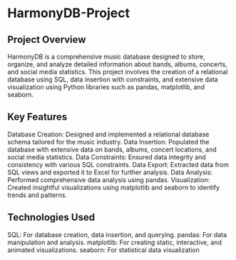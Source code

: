 # HarmonyDB-Project
## Project Overview
HarmonyDB is a comprehensive music database designed to store, organize, and analyze detailed information about bands, albums, concerts, and social media statistics. This project involves the creation of a relational database using SQL, data insertion with constraints, and extensive data visualization using Python libraries such as pandas, matplotlib, and seaborn.

## Key Features
Database Creation: Designed and implemented a relational database schema tailored for the music industry.
Data Insertion: Populated the database with extensive data on bands, albums, concert locations, and social media statistics.
Data Constraints: Ensured data integrity and consistency with various SQL constraints.
Data Export: Extracted data from SQL views and exported it to Excel for further analysis.
Data Analysis: Performed comprehensive data analysis using pandas.
Visualization: Created insightful visualizations using matplotlib and seaborn to identify trends and patterns.

## Technologies Used
SQL: For database creation, data insertion, and querying.
pandas: For data manipulation and analysis.
matplotlib: For creating static, interactive, and animated visualizations.
seaborn: For statistical data visualization

